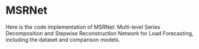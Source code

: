 # MSRNet
Here is the code implementation of MSRNet: Multi-level Series Decomposition and Stepwise Reconstruction Network for Load Forecasting, including the dataset and comparison models.
